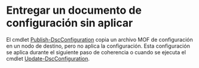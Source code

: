 # <a name="deliver-a-configuration-document-without-applying"></a>Entregar un documento de configuración sin aplicar

El cmdlet [Publish-DscConfiguration](https://technet.microsoft.com/library/mt517875.aspx) copia un archivo MOF de configuración en un nodo de destino, pero no aplica la configuración. Esta configuración se aplica durante el siguiente paso de coherencia o cuando se ejecuta el cmdlet [Update-DscConfiguration](https://technet.microsoft.com/library/mt143541.aspx).

